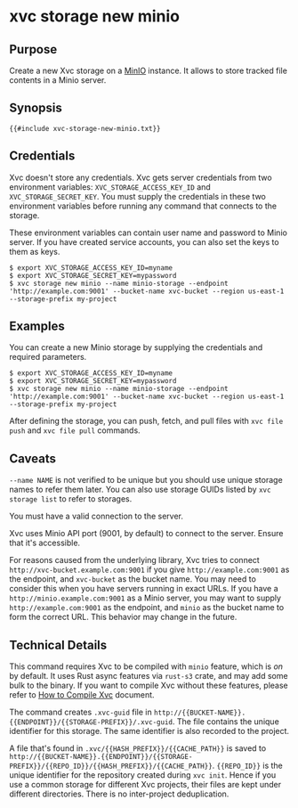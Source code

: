 # xvc storage new minio

## Purpose

Create a new Xvc storage on a [MinIO](https://min.io) instance. 
It allows to store tracked file contents in a Minio server. 

## Synopsis 

```text
{{#include xvc-storage-new-minio.txt}}
```

## Credentials

Xvc doesn't store any credentials. 
Xvc gets server credentials from two environment variables: `XVC_STORAGE_ACCESS_KEY_ID` and `XVC_STORAGE_SECRET_KEY`. 
You must supply the credentials in these two environment variables before running any command that connects to the storage. 

These environment variables can contain user name and password to Minio server. 
If you have created service accounts, you can also set the keys to them as keys. 

```shell
$ export XVC_STORAGE_ACCESS_KEY_ID=myname
$ export XVC_STORAGE_SECRET_KEY=mypassword
$ xvc storage new minio --name minio-storage --endpoint 'http://example.com:9001' --bucket-name xvc-bucket --region us-east-1 --storage-prefix my-project
```

## Examples

You can create a new Minio storage by supplying the credentials and required parameters. 

```shell
$ export XVC_STORAGE_ACCESS_KEY_ID=myname
$ export XVC_STORAGE_SECRET_KEY=mypassword
$ xvc storage new minio --name minio-storage --endpoint 'http://example.com:9001' --bucket-name xvc-bucket --region us-east-1 --storage-prefix my-project
```

After defining the storage, you can push, fetch, and pull files with `xvc file push` and `xvc file pull` commands. 

## Caveats

`--name NAME` is not verified to be unique but you should use unique storage names to refer them later. 
You can also use storage GUIDs listed by `xvc storage list` to refer to storages. 

You must have a valid connection to the server. 

Xvc uses Minio API port (9001, by default) to connect to the server. 
Ensure that it's accessible. 

For reasons caused from the underlying library, Xvc tries to connect `http://xvc-bucket.example.com:9001` if you give `http://example.com:9001` as the endpoint, and `xvc-bucket` as the bucket name. 
You may need to consider this when you have servers running in exact URLs. 
If you have a `http://minio.example.com:9001` as a Minio server, you may want to supply `http://example.com:9001` as the endpoint, and `minio` as the bucket name to form the correct URL. 
This behavior may change in the future. 


## Technical Details

This command requires Xvc to be compiled with `minio` feature, which is _on_ by default. 
It uses Rust async features via `rust-s3` crate, and may add some bulk to the binary. 
If you want to compile Xvc without these features, please refer to [How to Compile Xvc](/how-to/compile.md) document.

The command creates `.xvc-guid` file in `http://{{BUCKET-NAME}}.{{ENDPOINT}}/{{STORAGE-PREFIX}}/.xvc-guid`. 
The file contains the unique identifier for this storage. 
The same identifier is also recorded to the project. 

A file that's found in `.xvc/{{HASH_PREFIX}}/{{CACHE_PATH}}` is saved to `http://{{BUCKET-NAME}}.{{ENDPOINT}}/{{STORAGE-PREFIX}}/{{REPO_ID}}/{{HASH_PREFIX}}/{{CACHE_PATH}}`. 
`{{REPO_ID}}` is the unique identifier for the repository created during `xvc init`. 
Hence if you use a common storage for different Xvc projects, their files are kept under different directories. 
There is no inter-project deduplication.


